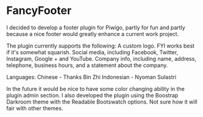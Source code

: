# FancyFooter
I decided to develop a footer plugin for Piwigo, partly for fun and partly because a nice footer would greatly enhance a current work project.

The plugin currently supports the following:
A custom logo. FYI works best if it's somewhat squarish.
Social media, including Facebook, Twitter, Instagram, Google + and YouTube.
Company info, including name, address, telephone, business hours, and a statement about the company.

Languages:
Chinese - Thanks Bin Zhi
Indonesian - Nyoman Sulastri

In the future it would be nice to have some color changing ability in the plugin admin section. I also developed the plugin using the Boostrap Darkroom theme with the Readable Bootswatch options. Not sure how it will fair with other themes.
